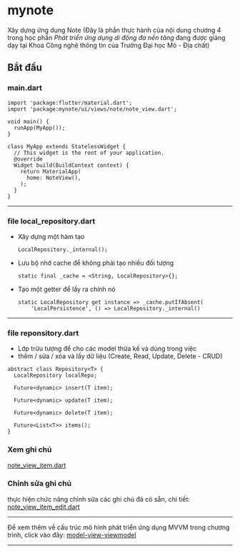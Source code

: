 # mynote
Xây dựng ứng dụng Note
(Đây là phần thực hành của nội dung chương 4 trong học phần *Phát triển ứng dụng di động đa nền tảng* đang được giảng dạy tại Khoa Công nghệ thông tin của Trường Đại học Mỏ - Địa chất)

## Bắt đầu
### main.dart
```
import 'package:flutter/material.dart';
import 'package:mynote/ui/views/note/note_view.dart';

void main() {
  runApp(MyApp());
}

class MyApp extends StatelessWidget {
  // This widget is the root of your application.
  @override
  Widget build(BuildContext context) {
    return MaterialApp(
      home: NoteView(),
    );
  }
}
```
***
### file local_repository.dart
* Xây dựng một hàm tạo
  ```
  LocalRepository._internal();
  ```
* Lưu bộ nhớ cache để không phải tạo nhiều đối tượng
  ``` 
  static final _cache = <String, LocalRepository>{};
  ```
* Tạo một getter để lấy ra chính nó
  ```
  static LocalRepository get instance => _cache.putIfAbsent(
      'LocalPersistence', () => LocalRepository._internal()
    ```
***
### file reponsitory.dart
* Lớp trừu tượng để cho các model thừa kế và dùng trong việc
* thêm / sửa / xóa và lấy dữ liệu (Create, Read, Update, Delete - CRUD)

```
abstract class Repository<T> {
  LocalRepository localRepo;

  Future<dynamic> insert(T item);

  Future<dynamic> update(T item);

  Future<dynamic> delete(T item);

  Future<List<T>> items();
}
```
### Xem ghi chú
[note_view_item.dart](https://github.com/lehieu099/mynote/blob/master/lib/ui/views/note/widgets/note_view_item.dart)
### Chỉnh sửa ghi chú

thực hiện chức năng chỉnh sửa các ghi chú đã có sẵn, chi tiết:
[note_view_item_edit.dart](https://github.com/lehieu099/mynote/blob/master/lib/ui/views/note/widgets/note_view_item_edit.dart)

***

Để xem thêm về cấu trúc mô hình phát triển ứng dụng MVVM trong chương trình, click vào đây:
[model-view-viewmodel](https://github.com/lehieu099/mynote/tree/master/lib/ui/views/note)

***
